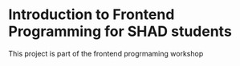 # Introduction to Frontend Programming for SHAD students

This project is part of the frontend progrmaming workshop

